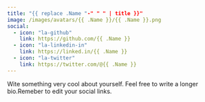```yaml
---
title: "{{ replace .Name "-" " " | title }}"
image: /images/avatars/{{ .Name }}/{{ .Name }}.png
social:
  - icon: "la-github"
    link: https://github.com/{{ .Name }}
  - icon: "la-linkedin-in"
    link: https://linked.in/{{ .Name }}
  - icon: "la-twitter"
    link: https://twitter.com/@{{ .Name }}
---
```


Wite something very cool about yourself. Feel free to write a longer bio.Remeber to edit your social links.